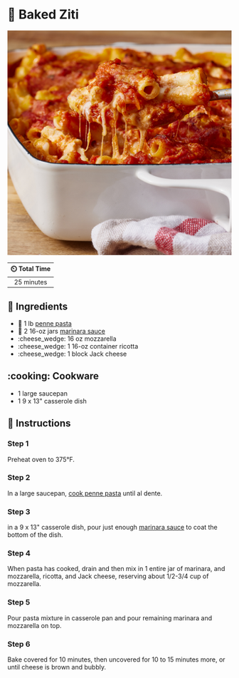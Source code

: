 # 🍝 Baked Ziti

![Baked Ziti](../assets/images/baked-ziti.jpg)

| :timer_clock: Total Time |
|:-----------------------: |
| 25 minutes |

## :salt: Ingredients

- :spaghetti: 1 lb [penne pasta][2]
- :spaghetti: 2 16-oz jars [marinara sauce][1]
- :cheese_wedge: 16 oz mozzarella
- :cheese_wedge: 1 16-oz container ricotta
- :cheese_wedge: 1 block Jack cheese

## :cooking: Cookware

- 1 large saucepan
- 1 9 x 13" casserole dish

## :pencil: Instructions

### Step 1

Preheat oven to 375°F.

### Step 2

In a large saucepan, [cook penne pasta][2] until al dente.

### Step 3

in a 9 x 13" casserole dish, pour just enough [marinara sauce][1] to coat the bottom of the dish.

### Step 4

When pasta has cooked, drain and then mix in 1 entire jar of marinara, and mozzarella, ricotta, and Jack cheese,
reserving about 1/2-3/4 cup of mozzarella.

### Step 5

Pour pasta mixture in casserole pan and pour remaining marinara and mozzarella on top.

### Step 6

Bake covered for 10 minutes, then uncovered for 10 to 15 minutes more, or until cheese is brown and bubbly.

[1]: <../sauces-and-dressings/marinara-sauce.md>
[2]: <../reference/equivalents-and-substitutes.md#pasta-water>
